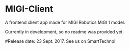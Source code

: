 # MIGI-Client
A frontend client app made for MIGI Robotics MIGI 1 model.

Currently in development, so no readme was provided yet.

#Release date: 23 Sept. 2017. See us on SmartTechno!
